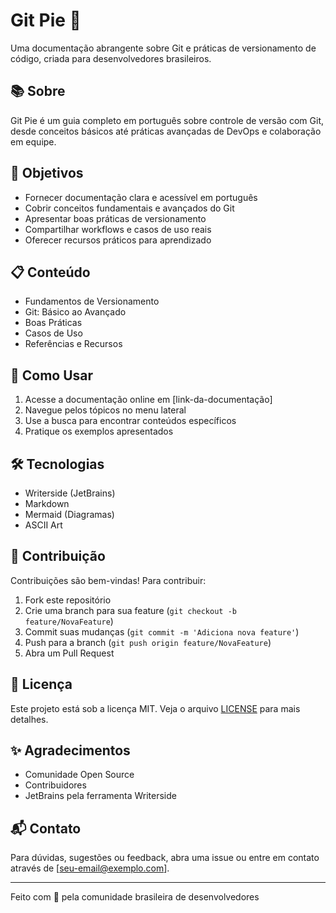 # Git Pie 🥧

Uma documentação abrangente sobre Git e práticas de versionamento de código, criada para desenvolvedores brasileiros.

## 📚 Sobre

Git Pie é um guia completo em português sobre controle de versão com Git, desde conceitos básicos até práticas avançadas de DevOps e colaboração em equipe.

## 🎯 Objetivos

- Fornecer documentação clara e acessível em português
- Cobrir conceitos fundamentais e avançados do Git
- Apresentar boas práticas de versionamento
- Compartilhar workflows e casos de uso reais
- Oferecer recursos práticos para aprendizado

## 📋 Conteúdo

- Fundamentos de Versionamento
- Git: Básico ao Avançado
- Boas Práticas
- Casos de Uso
- Referências e Recursos

## 🚀 Como Usar

1. Acesse a documentação online em [link-da-documentação]
2. Navegue pelos tópicos no menu lateral
3. Use a busca para encontrar conteúdos específicos
4. Pratique os exemplos apresentados

## 🛠️ Tecnologias

- Writerside (JetBrains)
- Markdown
- Mermaid (Diagramas)
- ASCII Art

## 👥 Contribuição

Contribuições são bem-vindas! Para contribuir:

1. Fork este repositório
2. Crie uma branch para sua feature (`git checkout -b feature/NovaFeature`)
3. Commit suas mudanças (`git commit -m 'Adiciona nova feature'`)
4. Push para a branch (`git push origin feature/NovaFeature`)
5. Abra um Pull Request

## 📝 Licença

Este projeto está sob a licença MIT. Veja o arquivo [LICENSE](LICENSE) para mais detalhes.

## ✨ Agradecimentos

- Comunidade Open Source
- Contribuidores
- JetBrains pela ferramenta Writerside

## 📬 Contato

Para dúvidas, sugestões ou feedback, abra uma issue ou entre em contato através de [seu-email@exemplo.com].

---
Feito com 💙 pela comunidade brasileira de desenvolvedores
